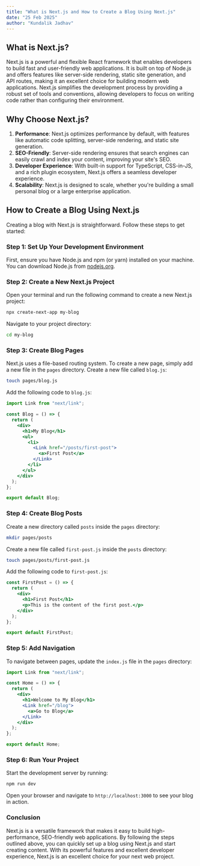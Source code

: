 ```yaml
---
title: "What is Next.js and How to Create a Blog Using Next.js"
date: "25 Feb 2025"
author: "Kundalik Jadhav"
---
```


## What is Next.js?

Next.js is a powerful and flexible React framework that enables developers to build fast and user-friendly web applications. It is built on top of Node.js and offers features like server-side rendering, static site generation, and API routes, making it an excellent choice for building modern web applications. Next.js simplifies the development process by providing a robust set of tools and conventions, allowing developers to focus on writing code rather than configuring their environment.

## Why Choose Next.js?

1. **Performance**: Next.js optimizes performance by default, with features like automatic code splitting, server-side rendering, and static site generation.
2. **SEO-Friendly**: Server-side rendering ensures that search engines can easily crawl and index your content, improving your site's SEO.
3. **Developer Experience**: With built-in support for TypeScript, CSS-in-JS, and a rich plugin ecosystem, Next.js offers a seamless developer experience.
4. **Scalability**: Next.js is designed to scale, whether you're building a small personal blog or a large enterprise application.

## How to Create a Blog Using Next.js

Creating a blog with Next.js is straightforward. Follow these steps to get started:

### Step 1: Set Up Your Development Environment

First, ensure you have Node.js and npm (or yarn) installed on your machine. You can download Node.js from [nodejs.org](https://nodejs.org/).

### Step 2: Create a New Next.js Project

Open your terminal and run the following command to create a new Next.js project:

```bash
npx create-next-app my-blog
```

Navigate to your project directory:

```bash
cd my-blog
```

### Step 3: Create Blog Pages

Next.js uses a file-based routing system. To create a new page, simply add a new file in the `pages` directory. Create a new file called `blog.js`:

```bash
touch pages/blog.js
```

Add the following code to `blog.js`:

```jsx
import Link from "next/link";

const Blog = () => {
  return (
    <div>
      <h1>My Blog</h1>
      <ul>
        <li>
          <Link href="/posts/first-post">
            <a>First Post</a>
          </Link>
        </li>
      </ul>
    </div>
  );
};

export default Blog;
```

### Step 4: Create Blog Posts

Create a new directory called `posts` inside the `pages` directory:

```bash
mkdir pages/posts
```

Create a new file called `first-post.js` inside the `posts` directory:

```bash
touch pages/posts/first-post.js
```

Add the following code to `first-post.js`:

```jsx
const FirstPost = () => {
  return (
    <div>
      <h1>First Post</h1>
      <p>This is the content of the first post.</p>
    </div>
  );
};

export default FirstPost;
```

### Step 5: Add Navigation

To navigate between pages, update the `index.js` file in the `pages` directory:

```jsx
import Link from "next/link";

const Home = () => {
  return (
    <div>
      <h1>Welcome to My Blog</h1>
      <Link href="/blog">
        <a>Go to Blog</a>
      </Link>
    </div>
  );
};

export default Home;
```

### Step 6: Run Your Project

Start the development server by running:

```bash
npm run dev
```

Open your browser and navigate to `http://localhost:3000` to see your blog in action.

### Conclusion

Next.js is a versatile framework that makes it easy to build high-performance, SEO-friendly web applications. By following the steps outlined above, you can quickly set up a blog using Next.js and start creating content. With its powerful features and excellent developer experience, Next.js is an excellent choice for your next web project.
